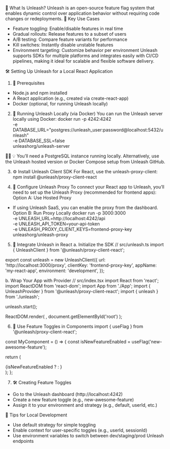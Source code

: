 🧩 What Is Unleash?
Unleash is an open-source feature flag system that enables dynamic control over application behavior without requiring code changes or redeployments.
🔧 Key Use Cases
- Feature toggling: Enable/disable features in real time
- Gradual rollouts: Release features to a subset of users
- A/B testing: Compare feature variants for performance
- Kill switches: Instantly disable unstable features
- Environment targeting: Customize behavior per environment
Unleash supports SDKs for multiple platforms and integrates easily with CI/CD pipelines, making it ideal for scalable and flexible software delivery.

🛠️ Setting Up Unleash for a Local React Application
1. 🧱 Prerequisites
- Node.js and npm installed
- A React application (e.g., created via create-react-app)
- Docker (optional, for running Unleash locally)

2. 🐳 Running Unleash Locally (via Docker)
You can run the Unleash server locally using Docker:
docker run -p 4242:4242 \
  -e DATABASE_URL="postgres://unleash_user:password@localhost:5432/unleash" \
  -e DATABASE_SSL=false \
  unleashorg/unleash-server


💡 You’ll need a PostgreSQL instance running locally. Alternatively, use the Unleash hosted version or Docker Compose setup from Unleash GitHub.

3. ⚙️ Install Unleash Client SDK
For React, use the unleash-proxy-client:
npm install @unleash/proxy-client-react



4. 🔌 Configure Unleash Proxy
To connect your React app to Unleash, you’ll need to set up the Unleash Proxy (recommended for frontend apps):
Option A: Use Hosted Proxy
- If using Unleash SaaS, you can enable the proxy from the dashboard.
Option B: Run Proxy Locally
docker run -p 3000:3000 \
  -e UNLEASH_URL=http://localhost:4242/api \
  -e UNLEASH_API_TOKEN=your-api-token \
  -e UNLEASH_PROXY_CLIENT_KEYS=frontend-proxy-key \
  unleashorg/unleash-proxy

5. 🧩 Integrate Unleash in React
a. Initialize the SDK
// src/unleash.ts
import { UnleashClient } from '@unleash/proxy-client-react';

export const unleash = new UnleashClient({
  url: 'http://localhost:3000/proxy',
  clientKey: 'frontend-proxy-key',
  appName: 'my-react-app',
  environment: 'development',
});


b. Wrap Your App with Provider
// src/index.tsx
import React from 'react';
import ReactDOM from 'react-dom';
import App from './App';
import { UnleashProvider } from '@unleash/proxy-client-react';
import { unleash } from './unleash';

unleash.start();

ReactDOM.render(
  <UnleashProvider unleashClient={unleash}>
    <App />
  </UnleashProvider>,
  document.getElementById('root')
);

6. 🧪 Use Feature Toggles in Components
import { useFlag } from '@unleash/proxy-client-react';

const MyComponent = () => {
  const isNewFeatureEnabled = useFlag('new-awesome-feature');

  return (
    <div>
      {isNewFeatureEnabled ? <NewFeature /> : <OldFeature />}
    </div>
  );
};



7. 🛠️ Creating Feature Toggles
- Go to the Unleash dashboard (http://localhost:4242)
- Create a new feature toggle (e.g., new-awesome-feature)
- Assign it to your environment and strategy (e.g., default, userId, etc.)

📌 Tips for Local Development
- Use default strategy for simple toggling
- Enable context for user-specific toggles (e.g., userId, sessionId)
- Use environment variables to switch between dev/staging/prod Unleash endpoints
